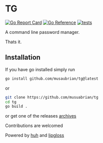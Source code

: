 # TG

[![Go Report Card](https://goreportcard.com/badge/github.com/musaubrian/tg)](https://goreportcard.com/report/github.com/musaubrian/tg)
[![Go Reference](https://pkg.go.dev/badge/github.com/musaubrian/tg.svg)](https://pkg.go.dev/github.com/musaubrian/tg)
[![tests](https://github.com/musaubrian/tg/actions/workflows/test.yml/badge.svg)](https://github.com/musaubrian/tg/actions/workflows/test.yml)


A command line password manager.

 Thats it.


## Installation

If you have go installed simply run

```sh
go install github.com/musaubrian/tg@latest
```

or

```sh
git clone https://github.com/musuabrian/tg
cd tg
go build .
```

or get one of the releases [archives](https://github.com/musaubrian/tg/releases)

Contributions are welcomed

Powered by [huh](https://github.com/charmbracelet/huh) and [lipgloss](https://github.com/charmbracelet/lipgloss)
